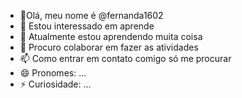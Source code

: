 - 👋Olá, meu nome é @fernanda1602
- 👀 Estou interessado em aprende
- 🌱 Atualmente estou aprendendo muita coisa
- 💞️ Procuro colaborar em fazer as atividades
- 📫 Como entrar em contato comigo só me procurar
- 😄 Pronomes: ...
- ⚡ Curiosidade: ...

<!---
fernanda1602/fernanda1602 é um repositório ✨ especial ✨ porque seu `README.md` (este arquivo) aparece no seu perfil do GitHub.
Você pode clicar no link Visualizar para ver suas alterações.
--->
